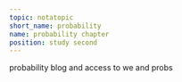 ```yaml
---
topic: notatopic
short_name: probability
name: probability chapter
position: study second
---
```

probability blog and access to we and probs 

